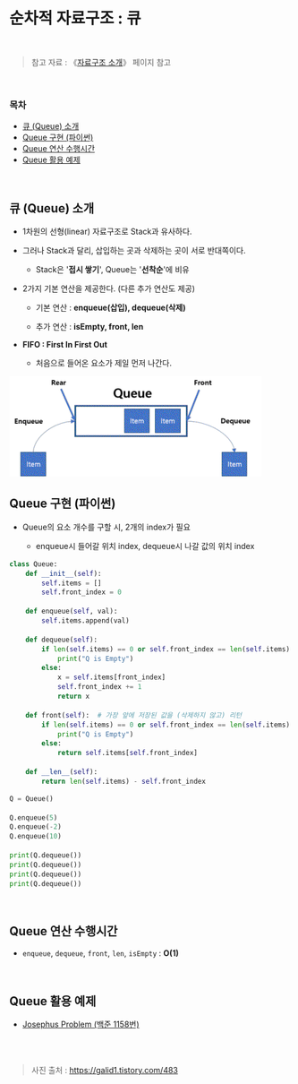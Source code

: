 # 순차적 자료구조 : 큐

<br/>

> 참고 자료 : 《<a href="https://github.com/SangYoonLee1231/TIL/blob/main/DataStructure/data_structure_introduction.md">자료구조 소개</a>》 페이지 참고

<br/>

### 목차

- <a href="">큐 (Queue) 소개</a>
- <a href="">Queue 구현 (파이썬)</a>
- <a href="">Queue 연산 수행시간</a>
- <a href="">Queue 활용 예제</a>

<br/>

## 큐 (Queue) 소개

- 1차원의 선형(linear) 자료구조로 Stack과 유사하다.

- 그러나 Stack과 달리, 삽입하는 곳과 삭제하는 곳이 서로 반대쪽이다.

  - Stack은 '<strong>접시 쌓기</strong>', Queue는 '<strong>선착순</strong>'에 비유

- 2가지 기본 연산을 제공한다. (다른 추가 연산도 제공)

  - 기본 연산 : <strong>enqueue(삽입), dequeue(삭제)</strong>

  - 추가 연산 : <strong>isEmpty, front, len</strong>

- <strong>FIFO : First In First Out</strong>

  - 처음으로 들어온 요소가 제일 먼저 나간다.

<img src="img/queue1.png">

<br/>

## Queue 구현 (파이썬)

- Queue의 요소 개수를 구할 시, 2개의 index가 필요

  - enqueue시 들어갈 위치 index, dequeue시 나갈 값의 위치 index

```python
class Queue:
    def __init__(self):
        self.items = []
        self.front_index = 0

    def enqueue(self, val):
        self.items.append(val)

    def dequeue(self):
        if len(self.items) == 0 or self.front_index == len(self.items):
            print("Q is Empty")
        else:
            x = self.items[front_index]
            self.front_index += 1
            return x

    def front(self):  # 가장 앞에 저장된 값을 (삭제하지 않고) 리턴
        if len(self.items) == 0 or self.front_index == len(self.items):
            print("Q is Empty")
        else:
            return self.items[self.front_index]

    def __len__(self):
        return len(self.items) - self.front_index

```

```python
Q = Queue()

Q.enqueue(5)
Q.enqueue(-2)
Q.enqueue(10)

print(Q.dequeue())
print(Q.dequeue())
print(Q.dequeue())
print(Q.dequeue())
```

<br/>

## Queue 연산 수행시간

- <code>enqueue</code>, <code>dequeue</code>, <code>front</code>, <code>len</code>, <code>isEmpty</code> : <strong>O(1)</strong>

<br/>

## Queue 활용 예제

- <a href="https://www.acmicpc.net/problem/1158" target="_blank">Josephus Problem (백준 1158번)</a>

<br/><br/>

> 사진 출처 : https://galid1.tistory.com/483
